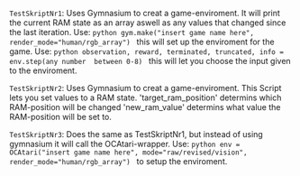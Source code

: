 `TestSkriptNr1`:
    Uses Gymnasium to creat a game-enviroment.
    It will print the current RAM state as an array aswell as any values that changed since the last iteration.
    Use:
    ```python
    gym.make("insert game name here", render_mode="human/rgb_array")
    ```
    this will set up the enviroment for the game.
    Use:
    ```python
    observation, reward, terminated, truncated, info = env.step(any number  between 0-8)
    ```
    this will let you choose the input given to the enviroment.

`TestSkriptNr2`:
    Uses Gymnasium to creat a game-enviroment.
    This Script lets you set values to a RAM state.
    'target_ram_position' determins which RAM-position will be changed
    'new_ram_value' determins what value the RAM-position will  be set to.

`TestSkriptNr3`:
    Does the same as TestSkriptNr1, but instead of using gymnasium it will call the OCAtari-wrapper.
    Use:
    ```python
    env = OCAtari("insert game name here", mode="raw/revised/vision", render_mode="human/rgb_array")
    ```
    to setup the enviroment.
